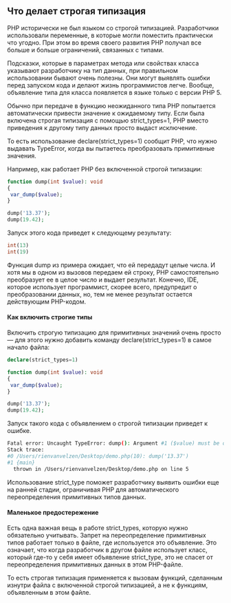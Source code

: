 ## Что делает строгая типизация

PHP исторически не был языком со строгой типизацией. Разработчики использовали переменные, в которые могли поместить практически что угодно. При этом во время своего развития PHP получал все больше и больше ограничений, связанных с типами.

Подсказки, которые в параметрах метода или свойствах класса указывают разработчику на тип данных, при правильном использовании бывают очень полезны. Они могут выявлять ошибки перед запуском кода и делают жизнь программистов легче. Вообще, объявление типа для класса появляется в языке только с версии PHP 5.

Обычно при передаче в функцию неожиданного типа PHP попытается автоматически привести значение к ожидаемому типу. Если была включена строгая типизация с помощью strict_types=1, PHP вместо приведения к другому типу данных просто выдаст исключение.

То есть использование declare(strict_types=1) сообщит PHP, что нужно выдавать TypeError, когда вы пытаетесь преобразовать примитивные значения.


Например, как работает PHP без включенной строгой типизации:

```php
function dump(int $value): void  
{  
 var_dump($value);  
}  

dump('13.37');
dump(19.42);
```


Запуск этого кода приведет к следующему результату:
```php
int(13)
int(19)
```


Функция dump из примера ожидает, что ей передадут целые числа. И хотя мы в одном из вызовов передаем ей строку, PHP самостоятельно преобразует ее в целое число и выдает результат. Конечно, IDE, которое использует программист, скорее всего, предупредит о преобразовании данных, но, тем не менее результат остается действующим PHP-кодом.

#### Как включить строгие типы

Включить строгую типизацию для примитивных значений очень просто — для этого нужно добавить команду declare(strict_types=1) в самое начало файла:

```php
declare(strict_types=1)

function dump(int $value): void  
{  
 var_dump($value);  
}  

dump('13.37');
dump(19.42);
```


Запуск такого кода с объявлением о строгой типизации приведет к ошибке.


```bash
Fatal error: Uncaught TypeError: dump(): Argument #1 ($value) must be of type int, string given, called in /Users/rienvanvelzen/Desktop/demo.php on line 10 and defined in /Users/rienvanvelzen/Desktop/demo.php:5
Stack trace:
#0 /Users/rienvanvelzen/Desktop/demo.php(10): dump('13.37')
#1 {main}
  thrown in /Users/rienvanvelzen/Desktop/demo.php on line 5
```


Использование strict_type поможет разработчику выявить ошибки еще на ранней стадии, ограничивая PHP для автоматического переопределения примитивных типов данных.

#### Маленькое предостережение

Есть одна важная вещь в работе strict_types, которую нужно обязательно учитывать. Запрет на переопределение примитивных типов работает только в файле, где используется это объявление. Это означает, что когда разработчик в другом файле использует класс, который где-то у себя имеет объявление strict_type, это не спасет от переопределения примитивных данных в этом PHP-файле.

То есть строгая типизация применяется к вызовам функций, сделанным изнутри файла с включенной строгой типизацией, а не к функциям, объявленным в этом файле.